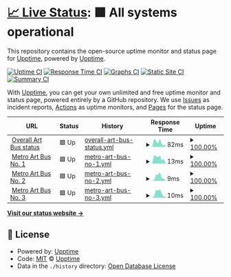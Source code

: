 # [📈 Live Status](https://upptime.github.io/upptime): <!--live status--> **🟩 All systems operational**

This repository contains the open-source uptime monitor and status page for [Upptime](https://upptime.js.org), powered by [Upptime](https://github.com/upptime/upptime).

[![Uptime CI](https://github.com/LACMTA/art-bus-uptime/workflows/Uptime%20CI/badge.svg)](https://github.com/LACMTA/art-bus-uptime/actions?query=workflow%3A%22Uptime+CI%22)
[![Response Time CI](https://github.com/LACMTA/art-bus-uptime/workflows/Response%20Time%20CI/badge.svg)](https://github.com/LACMTA/art-bus-uptime/actions?query=workflow%3A%22Response+Time+CI%22)
[![Graphs CI](https://github.com/LACMTA/art-bus-uptime/workflows/Graphs%20CI/badge.svg)](https://github.com/LACMTA/art-bus-uptime/actions?query=workflow%3A%22Graphs+CI%22)
[![Static Site CI](https://github.com/LACMTA/art-bus-uptime/workflows/Static%20Site%20CI/badge.svg)](https://github.com/LACMTA/art-bus-uptime/actions?query=workflow%3A%22Static+Site+CI%22)
[![Summary CI](https://github.com/LACMTA/art-bus-uptime/workflows/Summary%20CI/badge.svg)](https://github.com/LACMTA/art-bus-uptime/actions?query=workflow%3A%22Summary+CI%22)

With [Upptime](https://upptime.js.org), you can get your own unlimited and free uptime monitor and status page, powered entirely by a GitHub repository. We use [Issues](https://github.com/upptime/upptime/issues) as incident reports, [Actions](https://github.com/LACMTA/art-bus-uptime/actions) as uptime monitors, and [Pages](https://upptime.github.io/upptime) for the status page.

<!--start: status pages-->
<!-- This summary is generated by Upptime (https://github.com/upptime/upptime) -->
<!-- Do not edit this manually, your changes will be overwritten -->
<!-- prettier-ignore -->
| URL | Status | History | Response Time | Uptime |
| --- | ------ | ------- | ------------- | ------ |
| <img alt="" src="https://favicons.githubusercontent.com/lacmta.github.io" height="13"> [Overall Art Bus status](https://lacmta.github.io/metro-art-bus-tracker/status-data/) | 🟩 Up | [overall-art-bus-status.yml](https://github.com/LACMTA/art-bus-uptime/commits/HEAD/history/overall-art-bus-status.yml) | <details><summary><img alt="Response time graph" src="./graphs/overall-art-bus-status/response-time-week.png" height="20"> 82ms</summary><br><a href="https://LACMTA.github.io/art-bus-uptime/history/overall-art-bus-status"><img alt="Response time 86" src="https://img.shields.io/endpoint?url=https%3A%2F%2Fraw.githubusercontent.com%2FLACMTA%2Fart-bus-uptime%2FHEAD%2Fapi%2Foverall-art-bus-status%2Fresponse-time.json"></a><br><a href="https://LACMTA.github.io/art-bus-uptime/history/overall-art-bus-status"><img alt="24-hour response time 41" src="https://img.shields.io/endpoint?url=https%3A%2F%2Fraw.githubusercontent.com%2FLACMTA%2Fart-bus-uptime%2FHEAD%2Fapi%2Foverall-art-bus-status%2Fresponse-time-day.json"></a><br><a href="https://LACMTA.github.io/art-bus-uptime/history/overall-art-bus-status"><img alt="7-day response time 82" src="https://img.shields.io/endpoint?url=https%3A%2F%2Fraw.githubusercontent.com%2FLACMTA%2Fart-bus-uptime%2FHEAD%2Fapi%2Foverall-art-bus-status%2Fresponse-time-week.json"></a><br><a href="https://LACMTA.github.io/art-bus-uptime/history/overall-art-bus-status"><img alt="30-day response time 86" src="https://img.shields.io/endpoint?url=https%3A%2F%2Fraw.githubusercontent.com%2FLACMTA%2Fart-bus-uptime%2FHEAD%2Fapi%2Foverall-art-bus-status%2Fresponse-time-month.json"></a><br><a href="https://LACMTA.github.io/art-bus-uptime/history/overall-art-bus-status"><img alt="1-year response time 86" src="https://img.shields.io/endpoint?url=https%3A%2F%2Fraw.githubusercontent.com%2FLACMTA%2Fart-bus-uptime%2FHEAD%2Fapi%2Foverall-art-bus-status%2Fresponse-time-year.json"></a></details> | <details><summary><a href="https://LACMTA.github.io/art-bus-uptime/history/overall-art-bus-status">100.00%</a></summary><a href="https://LACMTA.github.io/art-bus-uptime/history/overall-art-bus-status"><img alt="All-time uptime 100.00%" src="https://img.shields.io/endpoint?url=https%3A%2F%2Fraw.githubusercontent.com%2FLACMTA%2Fart-bus-uptime%2FHEAD%2Fapi%2Foverall-art-bus-status%2Fuptime.json"></a><br><a href="https://LACMTA.github.io/art-bus-uptime/history/overall-art-bus-status"><img alt="24-hour uptime 100.00%" src="https://img.shields.io/endpoint?url=https%3A%2F%2Fraw.githubusercontent.com%2FLACMTA%2Fart-bus-uptime%2FHEAD%2Fapi%2Foverall-art-bus-status%2Fuptime-day.json"></a><br><a href="https://LACMTA.github.io/art-bus-uptime/history/overall-art-bus-status"><img alt="7-day uptime 100.00%" src="https://img.shields.io/endpoint?url=https%3A%2F%2Fraw.githubusercontent.com%2FLACMTA%2Fart-bus-uptime%2FHEAD%2Fapi%2Foverall-art-bus-status%2Fuptime-week.json"></a><br><a href="https://LACMTA.github.io/art-bus-uptime/history/overall-art-bus-status"><img alt="30-day uptime 100.00%" src="https://img.shields.io/endpoint?url=https%3A%2F%2Fraw.githubusercontent.com%2FLACMTA%2Fart-bus-uptime%2FHEAD%2Fapi%2Foverall-art-bus-status%2Fuptime-month.json"></a><br><a href="https://LACMTA.github.io/art-bus-uptime/history/overall-art-bus-status"><img alt="1-year uptime 100.00%" src="https://img.shields.io/endpoint?url=https%3A%2F%2Fraw.githubusercontent.com%2FLACMTA%2Fart-bus-uptime%2FHEAD%2Fapi%2Foverall-art-bus-status%2Fuptime-year.json"></a></details>
| <img alt="" src="https://favicons.githubusercontent.com/lacmta.github.io" height="13"> [Metro Art Bus No. 1](https://lacmta.github.io/metro-art-bus-tracker/status-data/) | 🟩 Up | [metro-art-bus-no-1.yml](https://github.com/LACMTA/art-bus-uptime/commits/HEAD/history/metro-art-bus-no-1.yml) | <details><summary><img alt="Response time graph" src="./graphs/metro-art-bus-no-1/response-time-week.png" height="20"> 13ms</summary><br><a href="https://LACMTA.github.io/art-bus-uptime/history/metro-art-bus-no-1"><img alt="Response time 10" src="https://img.shields.io/endpoint?url=https%3A%2F%2Fraw.githubusercontent.com%2FLACMTA%2Fart-bus-uptime%2FHEAD%2Fapi%2Fmetro-art-bus-no-1%2Fresponse-time.json"></a><br><a href="https://LACMTA.github.io/art-bus-uptime/history/metro-art-bus-no-1"><img alt="24-hour response time 3" src="https://img.shields.io/endpoint?url=https%3A%2F%2Fraw.githubusercontent.com%2FLACMTA%2Fart-bus-uptime%2FHEAD%2Fapi%2Fmetro-art-bus-no-1%2Fresponse-time-day.json"></a><br><a href="https://LACMTA.github.io/art-bus-uptime/history/metro-art-bus-no-1"><img alt="7-day response time 13" src="https://img.shields.io/endpoint?url=https%3A%2F%2Fraw.githubusercontent.com%2FLACMTA%2Fart-bus-uptime%2FHEAD%2Fapi%2Fmetro-art-bus-no-1%2Fresponse-time-week.json"></a><br><a href="https://LACMTA.github.io/art-bus-uptime/history/metro-art-bus-no-1"><img alt="30-day response time 10" src="https://img.shields.io/endpoint?url=https%3A%2F%2Fraw.githubusercontent.com%2FLACMTA%2Fart-bus-uptime%2FHEAD%2Fapi%2Fmetro-art-bus-no-1%2Fresponse-time-month.json"></a><br><a href="https://LACMTA.github.io/art-bus-uptime/history/metro-art-bus-no-1"><img alt="1-year response time 10" src="https://img.shields.io/endpoint?url=https%3A%2F%2Fraw.githubusercontent.com%2FLACMTA%2Fart-bus-uptime%2FHEAD%2Fapi%2Fmetro-art-bus-no-1%2Fresponse-time-year.json"></a></details> | <details><summary><a href="https://LACMTA.github.io/art-bus-uptime/history/metro-art-bus-no-1">100.00%</a></summary><a href="https://LACMTA.github.io/art-bus-uptime/history/metro-art-bus-no-1"><img alt="All-time uptime 100.00%" src="https://img.shields.io/endpoint?url=https%3A%2F%2Fraw.githubusercontent.com%2FLACMTA%2Fart-bus-uptime%2FHEAD%2Fapi%2Fmetro-art-bus-no-1%2Fuptime.json"></a><br><a href="https://LACMTA.github.io/art-bus-uptime/history/metro-art-bus-no-1"><img alt="24-hour uptime 100.00%" src="https://img.shields.io/endpoint?url=https%3A%2F%2Fraw.githubusercontent.com%2FLACMTA%2Fart-bus-uptime%2FHEAD%2Fapi%2Fmetro-art-bus-no-1%2Fuptime-day.json"></a><br><a href="https://LACMTA.github.io/art-bus-uptime/history/metro-art-bus-no-1"><img alt="7-day uptime 100.00%" src="https://img.shields.io/endpoint?url=https%3A%2F%2Fraw.githubusercontent.com%2FLACMTA%2Fart-bus-uptime%2FHEAD%2Fapi%2Fmetro-art-bus-no-1%2Fuptime-week.json"></a><br><a href="https://LACMTA.github.io/art-bus-uptime/history/metro-art-bus-no-1"><img alt="30-day uptime 100.00%" src="https://img.shields.io/endpoint?url=https%3A%2F%2Fraw.githubusercontent.com%2FLACMTA%2Fart-bus-uptime%2FHEAD%2Fapi%2Fmetro-art-bus-no-1%2Fuptime-month.json"></a><br><a href="https://LACMTA.github.io/art-bus-uptime/history/metro-art-bus-no-1"><img alt="1-year uptime 100.00%" src="https://img.shields.io/endpoint?url=https%3A%2F%2Fraw.githubusercontent.com%2FLACMTA%2Fart-bus-uptime%2FHEAD%2Fapi%2Fmetro-art-bus-no-1%2Fuptime-year.json"></a></details>
| <img alt="" src="https://favicons.githubusercontent.com/lacmta.github.io" height="13"> [Metro Art Bus No. 2](https://lacmta.github.io/metro-art-bus-tracker/status-data/) | 🟩 Up | [metro-art-bus-no-2.yml](https://github.com/LACMTA/art-bus-uptime/commits/HEAD/history/metro-art-bus-no-2.yml) | <details><summary><img alt="Response time graph" src="./graphs/metro-art-bus-no-2/response-time-week.png" height="20"> 9ms</summary><br><a href="https://LACMTA.github.io/art-bus-uptime/history/metro-art-bus-no-2"><img alt="Response time 8" src="https://img.shields.io/endpoint?url=https%3A%2F%2Fraw.githubusercontent.com%2FLACMTA%2Fart-bus-uptime%2FHEAD%2Fapi%2Fmetro-art-bus-no-2%2Fresponse-time.json"></a><br><a href="https://LACMTA.github.io/art-bus-uptime/history/metro-art-bus-no-2"><img alt="24-hour response time 2" src="https://img.shields.io/endpoint?url=https%3A%2F%2Fraw.githubusercontent.com%2FLACMTA%2Fart-bus-uptime%2FHEAD%2Fapi%2Fmetro-art-bus-no-2%2Fresponse-time-day.json"></a><br><a href="https://LACMTA.github.io/art-bus-uptime/history/metro-art-bus-no-2"><img alt="7-day response time 9" src="https://img.shields.io/endpoint?url=https%3A%2F%2Fraw.githubusercontent.com%2FLACMTA%2Fart-bus-uptime%2FHEAD%2Fapi%2Fmetro-art-bus-no-2%2Fresponse-time-week.json"></a><br><a href="https://LACMTA.github.io/art-bus-uptime/history/metro-art-bus-no-2"><img alt="30-day response time 8" src="https://img.shields.io/endpoint?url=https%3A%2F%2Fraw.githubusercontent.com%2FLACMTA%2Fart-bus-uptime%2FHEAD%2Fapi%2Fmetro-art-bus-no-2%2Fresponse-time-month.json"></a><br><a href="https://LACMTA.github.io/art-bus-uptime/history/metro-art-bus-no-2"><img alt="1-year response time 8" src="https://img.shields.io/endpoint?url=https%3A%2F%2Fraw.githubusercontent.com%2FLACMTA%2Fart-bus-uptime%2FHEAD%2Fapi%2Fmetro-art-bus-no-2%2Fresponse-time-year.json"></a></details> | <details><summary><a href="https://LACMTA.github.io/art-bus-uptime/history/metro-art-bus-no-2">100.00%</a></summary><a href="https://LACMTA.github.io/art-bus-uptime/history/metro-art-bus-no-2"><img alt="All-time uptime 100.00%" src="https://img.shields.io/endpoint?url=https%3A%2F%2Fraw.githubusercontent.com%2FLACMTA%2Fart-bus-uptime%2FHEAD%2Fapi%2Fmetro-art-bus-no-2%2Fuptime.json"></a><br><a href="https://LACMTA.github.io/art-bus-uptime/history/metro-art-bus-no-2"><img alt="24-hour uptime 100.00%" src="https://img.shields.io/endpoint?url=https%3A%2F%2Fraw.githubusercontent.com%2FLACMTA%2Fart-bus-uptime%2FHEAD%2Fapi%2Fmetro-art-bus-no-2%2Fuptime-day.json"></a><br><a href="https://LACMTA.github.io/art-bus-uptime/history/metro-art-bus-no-2"><img alt="7-day uptime 100.00%" src="https://img.shields.io/endpoint?url=https%3A%2F%2Fraw.githubusercontent.com%2FLACMTA%2Fart-bus-uptime%2FHEAD%2Fapi%2Fmetro-art-bus-no-2%2Fuptime-week.json"></a><br><a href="https://LACMTA.github.io/art-bus-uptime/history/metro-art-bus-no-2"><img alt="30-day uptime 100.00%" src="https://img.shields.io/endpoint?url=https%3A%2F%2Fraw.githubusercontent.com%2FLACMTA%2Fart-bus-uptime%2FHEAD%2Fapi%2Fmetro-art-bus-no-2%2Fuptime-month.json"></a><br><a href="https://LACMTA.github.io/art-bus-uptime/history/metro-art-bus-no-2"><img alt="1-year uptime 100.00%" src="https://img.shields.io/endpoint?url=https%3A%2F%2Fraw.githubusercontent.com%2FLACMTA%2Fart-bus-uptime%2FHEAD%2Fapi%2Fmetro-art-bus-no-2%2Fuptime-year.json"></a></details>
| <img alt="" src="https://favicons.githubusercontent.com/lacmta.github.io" height="13"> [Metro Art Bus No. 3](https://lacmta.github.io/metro-art-bus-tracker/status-data/) | 🟩 Up | [metro-art-bus-no-3.yml](https://github.com/LACMTA/art-bus-uptime/commits/HEAD/history/metro-art-bus-no-3.yml) | <details><summary><img alt="Response time graph" src="./graphs/metro-art-bus-no-3/response-time-week.png" height="20"> 10ms</summary><br><a href="https://LACMTA.github.io/art-bus-uptime/history/metro-art-bus-no-3"><img alt="Response time 9" src="https://img.shields.io/endpoint?url=https%3A%2F%2Fraw.githubusercontent.com%2FLACMTA%2Fart-bus-uptime%2FHEAD%2Fapi%2Fmetro-art-bus-no-3%2Fresponse-time.json"></a><br><a href="https://LACMTA.github.io/art-bus-uptime/history/metro-art-bus-no-3"><img alt="24-hour response time 3" src="https://img.shields.io/endpoint?url=https%3A%2F%2Fraw.githubusercontent.com%2FLACMTA%2Fart-bus-uptime%2FHEAD%2Fapi%2Fmetro-art-bus-no-3%2Fresponse-time-day.json"></a><br><a href="https://LACMTA.github.io/art-bus-uptime/history/metro-art-bus-no-3"><img alt="7-day response time 10" src="https://img.shields.io/endpoint?url=https%3A%2F%2Fraw.githubusercontent.com%2FLACMTA%2Fart-bus-uptime%2FHEAD%2Fapi%2Fmetro-art-bus-no-3%2Fresponse-time-week.json"></a><br><a href="https://LACMTA.github.io/art-bus-uptime/history/metro-art-bus-no-3"><img alt="30-day response time 9" src="https://img.shields.io/endpoint?url=https%3A%2F%2Fraw.githubusercontent.com%2FLACMTA%2Fart-bus-uptime%2FHEAD%2Fapi%2Fmetro-art-bus-no-3%2Fresponse-time-month.json"></a><br><a href="https://LACMTA.github.io/art-bus-uptime/history/metro-art-bus-no-3"><img alt="1-year response time 9" src="https://img.shields.io/endpoint?url=https%3A%2F%2Fraw.githubusercontent.com%2FLACMTA%2Fart-bus-uptime%2FHEAD%2Fapi%2Fmetro-art-bus-no-3%2Fresponse-time-year.json"></a></details> | <details><summary><a href="https://LACMTA.github.io/art-bus-uptime/history/metro-art-bus-no-3">100.00%</a></summary><a href="https://LACMTA.github.io/art-bus-uptime/history/metro-art-bus-no-3"><img alt="All-time uptime 100.00%" src="https://img.shields.io/endpoint?url=https%3A%2F%2Fraw.githubusercontent.com%2FLACMTA%2Fart-bus-uptime%2FHEAD%2Fapi%2Fmetro-art-bus-no-3%2Fuptime.json"></a><br><a href="https://LACMTA.github.io/art-bus-uptime/history/metro-art-bus-no-3"><img alt="24-hour uptime 100.00%" src="https://img.shields.io/endpoint?url=https%3A%2F%2Fraw.githubusercontent.com%2FLACMTA%2Fart-bus-uptime%2FHEAD%2Fapi%2Fmetro-art-bus-no-3%2Fuptime-day.json"></a><br><a href="https://LACMTA.github.io/art-bus-uptime/history/metro-art-bus-no-3"><img alt="7-day uptime 100.00%" src="https://img.shields.io/endpoint?url=https%3A%2F%2Fraw.githubusercontent.com%2FLACMTA%2Fart-bus-uptime%2FHEAD%2Fapi%2Fmetro-art-bus-no-3%2Fuptime-week.json"></a><br><a href="https://LACMTA.github.io/art-bus-uptime/history/metro-art-bus-no-3"><img alt="30-day uptime 100.00%" src="https://img.shields.io/endpoint?url=https%3A%2F%2Fraw.githubusercontent.com%2FLACMTA%2Fart-bus-uptime%2FHEAD%2Fapi%2Fmetro-art-bus-no-3%2Fuptime-month.json"></a><br><a href="https://LACMTA.github.io/art-bus-uptime/history/metro-art-bus-no-3"><img alt="1-year uptime 100.00%" src="https://img.shields.io/endpoint?url=https%3A%2F%2Fraw.githubusercontent.com%2FLACMTA%2Fart-bus-uptime%2FHEAD%2Fapi%2Fmetro-art-bus-no-3%2Fuptime-year.json"></a></details>

<!--end: status pages-->

[**Visit our status website →**](https://upptime.github.io/upptime)

## 📄 License

- Powered by: [Upptime](https://github.com/upptime/upptime)
- Code: [MIT](./LICENSE) © [Upptime](https://upptime.js.org)
- Data in the `./history` directory: [Open Database License](https://opendatacommons.org/licenses/odbl/1-0/)
